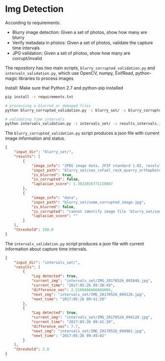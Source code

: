 # Img Detection
According to requirements:
- Blurry image detection: Given a set of photos, show how many are blurry
- Verify metadata in photos: Given a set of photos, validate the capture time intervals
- JPG validation: Given a set of photos, show how many are corrupt/invalid

The repository has two main scripts, `blurry_corrupted_validation.py` and `intervals_validation.py`, which
use OpenCV, numpy, ExifRead, python-magic libraries to process images

Install: Make sure that Python 2.7 and python-pip installed

```bash
pip install -r requirements.txt
```

```bash
# processing a blurred or damaged files
python blurry_corrupted_validation.py -i blurry_set/ -s blurry_corrupted_results.json -t 250

# validating time intervals
python intervals_validation.py -i intervals_set/ -s results_intervals.json -t 2
```

The `blurry_corrupted_validation.py` script produces a json file with current image information and status.

```json
{
    "input_dir": "blurry_set/", 
    "results": [
        {
            "image_info": "JPEG image data, JFIF standard 1.02, resolution (DPI), density 72x72, segment length 16, Exif Standard: [TIFF image data, little-endian, direntries=14, height=9899, bps=182, compression=LZW, PhotometricIntepretation=RGB, orientation=upper-left, width=14824], baseline, precision 8, 14824x9899, frames 3", 
            "input_path": "blurry_set/san_rafael_rock_quarry_orthophoto_2016_10_0MotionBlur.jpg", 
            "is_blurred": true, 
            "is_corrupted": false, 
            "laplacian_score": 1.3622026771118867
        }, 
        {
            "image_info": "data", 
            "input_path": "blurry_set/some_corrupted_image.jpg", 
            "is_blurred": false, 
            "is_corrupted": "cannot identify image file 'blurry_set/some_corrupted_image.jpg'", 
            "laplacian_score": ""
        }
    ], 
    "threshold": 250.0
}
```
The `intervals_validation.py` script produces a json file with current information about capture time intervals.

```json
{
    "input_dir": "intervals_set/", 
    "results": [
        {
            "Lag detected": true, 
            "current_img": "intervals_set/IMG_20170526_093848.jpg", 
            "current_time": "2017:05:26 09:38:49", 
            "difference_sec": 2.5166666666666666, 
            "next_img": "intervals_set/IMG_20170526_094120.jpg", 
            "next_time": "2017:05:26 09:41:20"
        }, 
        {
            "Lag detected": true, 
            "current_img": "intervals_set/IMG_20170526_094120.jpg", 
            "current_time": "2017:05:26 09:41:20", 
            "difference_sec": 7.7, 
            "next_img": "intervals_set/IMG_20170526_094901.jpg", 
            "next_time": "2017:05:26 09:49:02"
        }
    ], 
    "threshold": 2.0
}
```